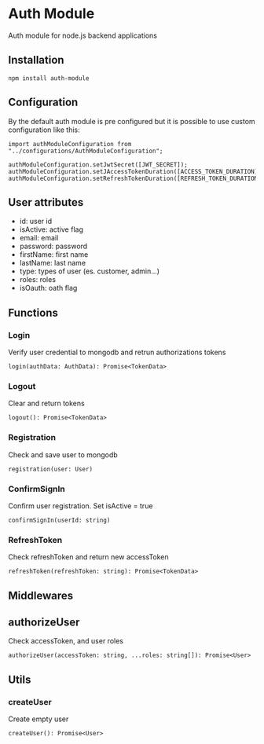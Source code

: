 # Auth Module

Auth module for node.js backend applications

## Installation

```
npm install auth-module
```

## Configuration

By the default auth module is pre configured but it is possible to use custom configuration like this:

```
import authModuleConfiguration from "../configurations/AuthModuleConfiguration";

authModuleConfiguration.setJwtSecret([JWT_SECRET]);
authModuleConfiguration.setJAccessTokenDuration([ACCESS_TOKEN_DURATION]);
authModuleConfiguration.setRefreshTokenDuration([REFRESH_TOKEN_DURATION]);
```

## User attributes

- id: user id
- isActive: active flag
- email: email
- password: password
- firstName: first name
- lastName: last name
- type: types of user (es. customer, admin...)
- roles: roles
- isOauth: oath flag

## Functions

### Login

Verify user credential to mongodb and retrun authorizations tokens

```
login(authData: AuthData): Promise<TokenData>
```

### Logout

Clear and return tokens

```
logout(): Promise<TokenData>
```

### Registration

Check and save user to mongodb

```
registration(user: User)
```

### ConfirmSignIn

Confirm user registration. Set isActive = true

```
confirmSignIn(userId: string)
```

### RefreshToken

Check refreshToken and return new accessToken

```
refreshToken(refreshToken: string): Promise<TokenData>
```

## Middlewares

## authorizeUser

Check accessToken, and user roles

```
authorizeUser(accessToken: string, ...roles: string[]): Promise<User>
```

## Utils

### createUser

Create empty user

```
createUser(): Promise<User>
```
